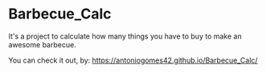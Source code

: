# Barbecue_Calc
It's a project to calculate how many things you have to buy to make an awesome barbecue.

You can check it out, by: https://antoniogomes42.github.io/Barbecue_Calc/
